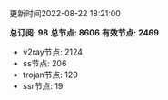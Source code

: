 更新时间2022-08-22 18:21:00

**总订阅: 98**
**总节点: 8606**
**有效节点: 2469**
- v2ray节点: 2124
- ss节点: 206
- trojan节点: 120
- ssr节点: 19
